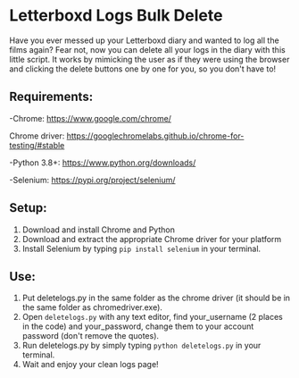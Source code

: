 # Letterboxd Logs Bulk Delete
Have you ever messed up your Letterboxd diary and wanted to log all the films again? Fear not, now you can delete all your logs in the diary with this little script.
It works by mimicking the user as if they were using the browser and clicking the delete buttons one by one for you, so you don't have to!

## Requirements:
-Chrome: https://www.google.com/chrome/

Chrome driver: https://googlechromelabs.github.io/chrome-for-testing/#stable

-Python 3.8+: https://www.python.org/downloads/

-Selenium: https://pypi.org/project/selenium/

## Setup:
1. Download and install Chrome and Python
2. Download and extract the appropriate Chrome driver for your platform
3. Install Selenium by typing `pip install selenium` in your terminal.

## Use:
1. Put deletelogs.py in the same folder as the chrome driver (it should be in the same folder as chromedriver.exe).
2. Open `deletelogs.py` with any text editor, find your_username (2 places in the code) and your_password, change them to your account password (don't remove the quotes).
3. Run deletelogs.py by simply typing `python deletelogs.py` in your terminal.
4. Wait and enjoy your clean logs page!
